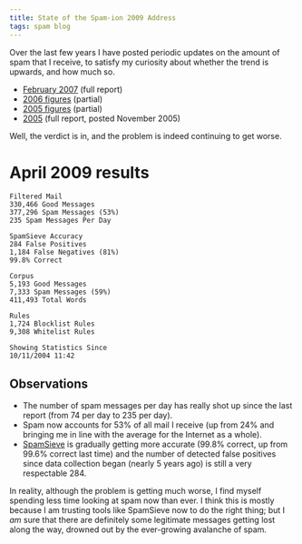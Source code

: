 ```yaml
---
title: State of the Spam-ion 2009 Address
tags: spam blog
---
```


Over the last few years I have posted periodic updates on the amount of spam that I receive, to satisfy my curiosity about whether the trend is upwards, and how much so.

-   [February 2007](http://typechecked.net/a/about/wincent/weblog/archives/2007/02/is_spam_solved.php) (full report)
-   [2006 figures](http://typechecked.net/a/about/wincent/weblog/archives/2006/01/spam_will_be_so.php) (partial)
-   [2005 figures](http://typechecked.net/a/about/wincent/weblog/archives/2006/01/spam_to_be_elim.php) (partial)
-   [2005](http://typechecked.net/a/about/wincent/weblog/archives/2005/11/spamsieve_one_y.php) (full report, posted November 2005)

Well, the verdict is in, and the problem is indeed continuing to get worse.

# April 2009 results

    Filtered Mail
    330,466 Good Messages
    377,296 Spam Messages (53%)
    235 Spam Messages Per Day

    SpamSieve Accuracy
    284 False Positives
    1,184 False Negatives (81%)
    99.8% Correct

    Corpus
    5,193 Good Messages
    7,333 Spam Messages (59%)
    411,493 Total Words

    Rules
    1,724 Blocklist Rules
    9,308 Whitelist Rules

    Showing Statistics Since
    10/11/2004 11:42

## Observations

-   The number of spam messages per day has really shot up since the last report (from 74 per day to 235 per day).
-   Spam now accounts for 53% of all mail I receive (up from 24% and bringing me in line with the average for the Internet as a whole).
-   [SpamSieve](/wiki/SpamSieve) is gradually getting more accurate (99.8% correct, up from 99.6% correct last time) and the number of detected false positives since data collection began (nearly 5 years ago) is still a very respectable 284.

In reality, although the problem is getting much worse, I find myself spending less time looking at spam now than ever. I think this is mostly because I am trusting tools like SpamSieve now to do the right thing; but I _am_ sure that there are definitely some legitimate messages getting lost along the way, drowned out by the ever-growing avalanche of spam.
